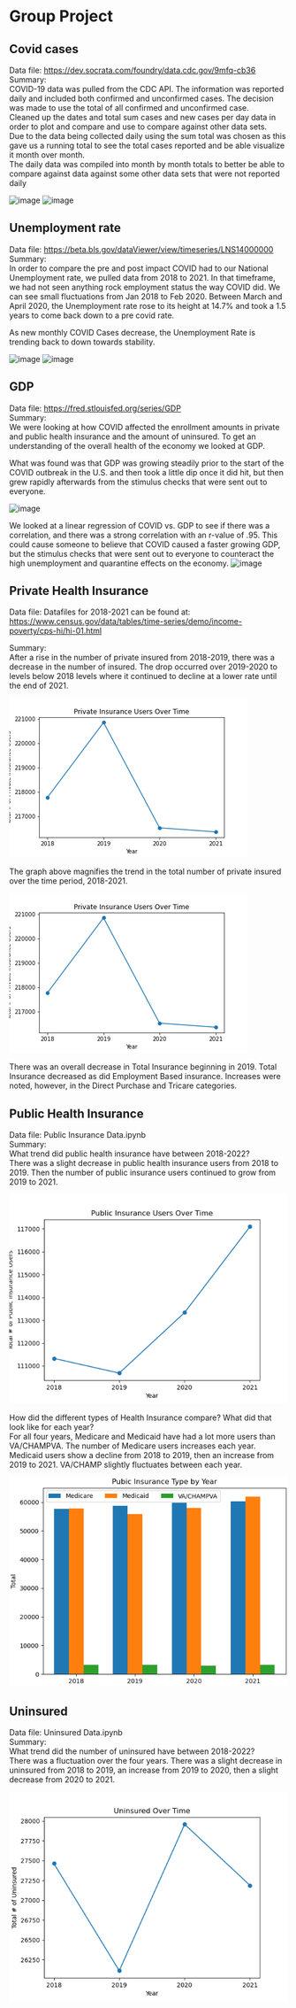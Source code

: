 # Group Project
## Covid cases <br />
Data file: https://dev.socrata.com/foundry/data.cdc.gov/9mfq-cb36 <br />
Summary: <br />
COVID-19 data was pulled from the CDC API. The information was reported daily and included both confirmed and unconfirmed cases. The decision was made to use the total of all confirmed and unconfirmed case. <br />
Cleaned up the dates and total sum cases and new cases per day data in order to plot and compare and use to compare against other data sets. <br />
Due to the data being collected daily using the sum total was chosen as this gave us a running total to see the total cases reported and be able visualize it month over month. <br />
The daily data was compiled into month by month totals to better be able to compare against data against some other data sets that were not reported daily <br />

![image](https://user-images.githubusercontent.com/102863554/233518310-75d8ce06-ae95-4b83-87fb-77a9ee1108bf.png)
![image](https://user-images.githubusercontent.com/102863554/233518449-a83497fe-0f99-4124-aa52-d97f950809b0.png)
<br />
## Unemployment rate <br />
Data file: https://beta.bls.gov/dataViewer/view/timeseries/LNS14000000 <br />
Summary: <br />
In order to compare the pre and post impact COVID had to our National Unemployment rate, we pulled data from 2018 to 2021. In that timeframe, we had not seen anything rock employment status the way COVID did. We can see small fluctuations from Jan 2018 to Feb 2020. Between March and April 2020, the Unemployment rate rose to its height at 14.7% and took a 1.5 years to come back down to a pre covid rate. <br />

As new monthly COVID Cases decrease, the Unemployment Rate is trending back to down towards stability. <br />

![image](https://user-images.githubusercontent.com/102863554/233518242-e6e69f0a-d49f-4f17-b957-db0d2cc238c2.png)
![image](https://user-images.githubusercontent.com/102863554/233518266-1e196adf-4ed9-4f9d-8663-25617b21e459.png)
<br />
## GDP <br />
Data file: https://fred.stlouisfed.org/series/GDP <br />
Summary: <br /> 
We were looking at how COVID affected the enrollment amounts in private and public health insurance and the amount of uninsured. To get an understanding of the overall health of the economy we looked at GDP. <br />

What was found was that GDP was growing steadily prior to the start of the COVID outbreak in the U.S. and then took a little dip once it did hit, but then grew rapidly afterwards from the stimulus checks that were sent out to everyone. <br />

![image](https://user-images.githubusercontent.com/102863554/233518103-2c588d95-f7bd-4960-b5d4-fbbaac0b26bb.png)


We looked at a linear regression of COVID vs. GDP to see if there was a correlation, and there was a strong correlation with an r-value of .95. This could cause someone to believe that COVID caused a faster growing GDP, but the stimulus checks that were sent out to everyone to counteract the high unemployment and quarantine effects on the economy. 
![image](https://user-images.githubusercontent.com/102863554/233518491-9c00a283-dc18-4112-9062-6689fe842b0d.png)

## Private Health Insurance <br />

Data file: Datafiles for 2018-2021 can be found at: https://www.census.gov/data/tables/time-series/demo/income-poverty/cps-hi/hi-01.html <br />

Summary: <br />
After a rise in the number of private insured from 2018-2019, there was a decrease in the number of insured. The drop occurred over 2019-2020 to levels below 2018 levels where it continued to decline at a lower rate until the end of 2021. <br />

![image](https://github.com/mike2463/Group-Project/blob/main/Plots/year_total_private_compare.png)

The graph above magnifies the trend in the total number of private insured over the time period, 2018-2021. <br />

![image](https://github.com/mike2463/Group-Project/blob/main/Plots/year_total_private_compare.png)

There was an overall decrease  in Total Insurance beginning in 2019. Total Insurance decreased as did Employment Based insurance. Increases were noted, however, in the Direct Purchase and Tricare categories. <br />

## Public Health Insurance <br />
Data file: Public Insurance Data.ipynb <br />
Summary: <br />
What trend did public health insurance have between 2018-2022? <br />
There was a slight decrease in public health insurance users from 2018 to 2019. Then the number of public insurance users continued to grow from 2019 to 2021. <br />

![image](https://github.com/mike2463/Group-Project/blob/main/Plots/yeartotal_compare.png)

How did the different types of Health Insurance compare? What did that look like for each year? <br />
For all four years, Medicare and Medicaid have had a lot more users than VA/CHAMPVA.  The number of Medicare users increases each year. Medicaid users show a decline from 2018 to 2019, then an increase from 2019 to 2021. VA/CHAMP slightly fluctuates between each year. <br />

![image](https://github.com/mike2463/Group-Project/blob/main/Plots/public_byyear.png)


## Uninsured <br />
Data file: Uninsured Data.ipynb <br />
Summary: <br />
What trend did the number of uninsured have between 2018-2022? <br />
There was a fluctuation over the four years. There was a slight decrease in uninsured from 2018 to 2019, an increase from 2019 to 2020, then a slight decrease from 2020 to 2021. <br />

![image](https://github.com/mike2463/Group-Project/blob/main/Plots/yearunins_compare.png)


